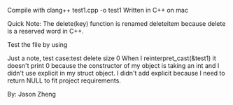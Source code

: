 Compile with clang++ test1.cpp -o test1
Written in C++ on mac

Quick Note: The delete(key) function is renamed deleteitem because delete is a reserved word in C++.

Test the file by using 


Just a note, test case:test delete size 0
When I reinterpret_cast<long>(&test1) it doesn't print 0 because the constructor of my object is taking an int and I didn't use explicit in my struct object. I didn't add explicit because I need to return NULL to fit project requirements.



By: Jason Zheng
